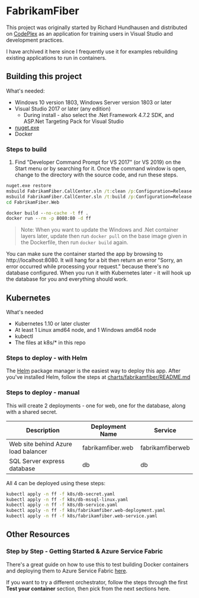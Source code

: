 # FabrikamFiber

This project was originally started by Richard Hundhausen and distributed on [CodePlex](https://fabrikam.codeplex.com/) as an application for training users in Visual Studio and development practices.

I have archived it here since I frequently use it for examples rebuilding existing applications to run in containers.

## Building this project
  
What's needed:

- Windows 10 version 1803, Windows Server version 1803 or later
- Visual Studio 2017 or later (any edition)
    - During install - also select the .Net Framework 4.7.2 SDK, and ASP.Net Targeting Pack for Visual Studio
- [nuget.exe](https://dist.nuget.org/win-x86-commandline/latest/nuget.exe)
- Docker

### Steps to build

1. Find "Developer Command Prompt for VS 2017" (or VS 2019) on the Start menu or by searching for it. Once the command window is open, change to the directory with the source code, and run these steps.

```cmd
nuget.exe restore
msbuild FabrikamFiber.CallCenter.sln /t:clean /p:Configuration=Release
msbuild FabrikamFiber.CallCenter.sln /t:build /p:Configuration=Release /p:PublishProfile=FolderProfile /p:DeployOnBuild=true
cd FabrikamFiber.Web

docker build --no-cache -t ff .
docker run --rm -p 8080:80 -d ff
``` 

> Note: When you want to update the Windows and .Net container layers later, update then run `docker pull` on the base image given in the Dockerfile, then run `docker build` again.

You can make sure the container started the app by browsing to http://localhost:8080. It will hang for a bit then return an error "Sorry, an error occurred while processing your request." because there's no database configured. When you run it with Kubernetes later - it will hook up the database for you and everything should work.

 
## Kubernetes

What's needed

- Kubernetes 1.10 or later cluster
- At least 1 Linux amd64 node, and 1 Windows amd64 node
- kubectl
- The files at k8s/* in this repo

### Steps to deploy - with Helm

The [Helm](https://helm.sh/) package manager is the easiest way to deploy this app. After you've installed Helm, follow the steps at [charts/fabrikamfiber/README.md](charts/fabrikamfiber/README.md)

### Steps to deploy - manual

This will create 2 deployments - one for web, one for the database, along with a shared secret. 
 
Description                         | Deployment Name              | Service
------------------------------------|------------------------------|-------------------------
Web site behind Azure load balancer | fabrikamfiber.web            | fabrikamfiberweb
SQL Server express database         | db                           | db
 
All 4 can be deployed using these steps:
 
```bash
kubectl apply -n ff -f k8s/db-secret.yaml
kubectl apply -n ff -f k8s/db-mssql-linux.yaml
kubectl apply -n ff -f k8s/db-service.yaml
kubectl apply -n ff -f k8s/fabrikamfiber.web-deployment.yaml
kubectl apply -n ff -f k8s/fabrikamfiber.web-service.yaml
```

## Other Resources

### Step by Step - Getting Started & Azure Service Fabric

There's a great guide on how to use this to test building Docker containers and deploying them to Azure Service Fabric [here](https://docs.microsoft.com/en-us/azure/service-fabric/service-fabric-host-app-in-a-container).

If you want to try a different orchestrator, follow the steps through the first **Test your container** section, then pick from the next sections here.